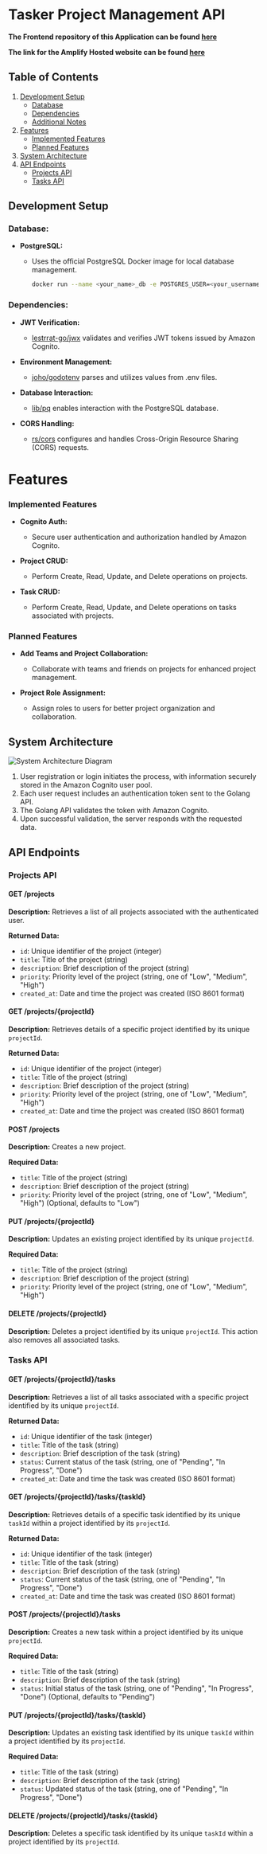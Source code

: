 # Tasker Project Management API

**The Frontend repository of this Application can be found [here](https://github.com/Desgue/tasker)**

**The link for the Amplify Hosted website can be found [here](https://production.d3ozduy4s4mqlc.amplifyapp.com/)**



## Table of Contents
1. [Development Setup](#development-setup)
    - [Database](#database)
    - [Dependencies](#dependencies)
    - [Additional Notes](#additional-notes)
2. [Features](#features)
    - [Implemented Features](#implemented-features)
    - [Planned Features](#planned-features)
3. [System Architecture](#system-architecture)
4. [API Endpoints](#api-endpoints)
    - [Projects API](#projects-api)
    - [Tasks API](#tasks-api)
       


## Development Setup

### Database:

- **PostgreSQL:**
  - Uses the official PostgreSQL Docker image for local database management.

    ```bash
    docker run --name <your_name>_db -e POSTGRES_USER=<your_username> -e POSTGRES_PASSWORD=<your_password> -p 5432:5432 postgres
    ```


### Dependencies:

- **JWT Verification:**
  - [lestrrat-go/jwx](https://github.com/lestrrat-go/jwx) validates and verifies JWT tokens issued by Amazon Cognito.

- **Environment Management:**
  - [joho/godotenv](https://github.com/joho/godotenv) parses and utilizes values from .env files.

- **Database Interaction:**
  - [lib/pq](https://github.com/lib/pq) enables interaction with the PostgreSQL database.

- **CORS Handling:**
  - [rs/cors](https://github.com/rs/cors) configures and handles Cross-Origin Resource Sharing (CORS) requests.


# Features

### Implemented Features

- **Cognito Auth:**
  - Secure user authentication and authorization handled by Amazon Cognito.

- **Project CRUD:**
  - Perform Create, Read, Update, and Delete operations on projects.

- **Task CRUD:**
  - Perform Create, Read, Update, and Delete operations on tasks associated with projects.

### Planned Features

- **Add Teams and Project Collaboration:**
  - Collaborate with teams and friends on projects for enhanced project management.

- **Project Role Assignment:**
  - Assign roles to users for better project organization and collaboration.
 
    
## System Architecture

![System Architecture Diagram](https://github.com/Desgue/tasker/blob/main/public/tasker-diagram2.drawio.svg)

1. User registration or login initiates the process, with information securely stored in the Amazon Cognito user pool.
2. Each user request includes an authentication token sent to the Golang API.
3. The Golang API validates the token with Amazon Cognito.
4. Upon successful validation, the server responds with the requested data.


## API Endpoints

### Projects API

#### GET /projects

**Description:** Retrieves a list of all projects associated with the authenticated user.

**Returned Data:**
- `id`: Unique identifier of the project (integer)
- `title`: Title of the project (string)
- `description`: Brief description of the project (string)
- `priority`: Priority level of the project (string, one of "Low", "Medium", "High")
- `created_at`: Date and time the project was created (ISO 8601 format)

#### GET /projects/{projectId}

**Description:** Retrieves details of a specific project identified by its unique `projectId`.

**Returned Data:**
- `id`: Unique identifier of the project (integer)
- `title`: Title of the project (string)
- `description`: Brief description of the project (string)
- `priority`: Priority level of the project (string, one of "Low", "Medium", "High")
- `created_at`: Date and time the project was created (ISO 8601 format)

#### POST /projects

**Description:** Creates a new project.

**Required Data:**
- `title`: Title of the project (string)
- `description`: Brief description of the project (string)
- `priority`: Priority level of the project (string, one of "Low", "Medium", "High") (Optional, defaults to "Low")

#### PUT /projects/{projectId}

**Description:** Updates an existing project identified by its unique `projectId`.

**Required Data:**
- `title`: Title of the project (string)
- `description`: Brief description of the project (string)
- `priority`: Priority level of the project (string, one of "Low", "Medium", "High")

#### DELETE /projects/{projectId}

**Description:** Deletes a project identified by its unique `projectId`. This action also removes all associated tasks.

### Tasks API

#### GET /projects/{projectId}/tasks

**Description:** Retrieves a list of all tasks associated with a specific project identified by its unique `projectId`.

**Returned Data:**
- `id`: Unique identifier of the task (integer)
- `title`: Title of the task (string)
- `description`: Brief description of the task (string)
- `status`: Current status of the task (string, one of "Pending", "In Progress", "Done")
- `created_at`: Date and time the task was created (ISO 8601 format)

#### GET /projects/{projectId}/tasks/{taskId}

**Description:** Retrieves details of a specific task identified by its unique `taskId` within a project identified by its `projectId`.

**Returned Data:**
- `id`: Unique identifier of the task (integer)
- `title`: Title of the task (string)
- `description`: Brief description of the task (string)
- `status`: Current status of the task (string, one of "Pending", "In Progress", "Done")
- `created_at`: Date and time the task was created (ISO 8601 format)

#### POST /projects/{projectId}/tasks

**Description:** Creates a new task within a project identified by its unique `projectId`.

**Required Data:**
- `title`: Title of the task (string)
- `description`: Brief description of the task (string)
- `status`: Initial status of the task (string, one of "Pending", "In Progress", "Done") (Optional, defaults to "Pending")

#### PUT /projects/{projectId}/tasks/{taskId}

**Description:** Updates an existing task identified by its unique `taskId` within a project identified by its `projectId`.

**Required Data:**
- `title`: Title of the task (string)
- `description`: Brief description of the task (string)
- `status`: Updated status of the task (string, one of "Pending", "In Progress", "Done")

#### DELETE /projects/{projectId}/tasks/{taskId}

**Description:** Deletes a specific task identified by its unique `taskId` within a project identified by its `projectId`.



